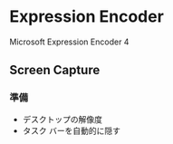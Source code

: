 # Expression Encoder
Microsoft Expression Encoder 4

## Screen Capture
### 準備
- デスクトップの解像度
- タスク バーを自動的に隠す
